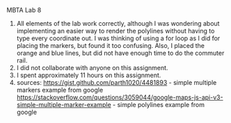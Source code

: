 MBTA Lab 8
1. All elements of the lab work correctly, although I was wondering about implementing an easier way to render the polylines without having to type every coordinate out. I was thinking of using a for loop as I did for placing the markers, but found it too confusing. Also, I placed the orange and blue lines, but did not have enough time to do the commuter rail.
2. I did not collaborate with anyone on this assignment.
3. I spent approximately 11 hours on this assignment.
4. sources: 
https://gist.github.com/parth1020/4481893 - simple multiple markers example from google 
https://stackoverflow.com/questions/3059044/google-maps-js-api-v3-simple-multiple-marker-example - simple polylines example from google 
